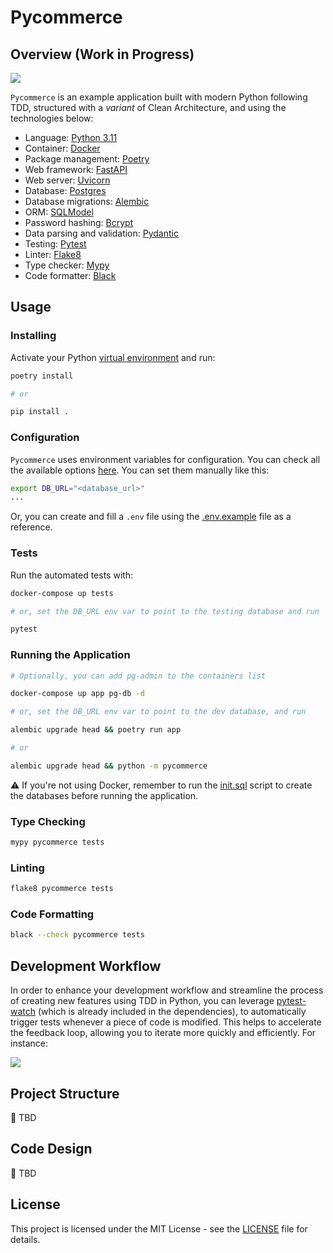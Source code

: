# Pycommerce

## Overview (Work in Progress)

<p align="left">
  <a href="https://skillicons.dev">
    <img src="https://skills.thijs.gg/icons?i=py,fastapi,postgres,docker&theme=dark" />
  </a>
</p>

`Pycommerce` is an example application built with modern Python following TDD, structured with a _variant_ of Clean Architecture, and using the technologies below:

- Language: [Python 3.11](https://www.python.org/)
- Container: [Docker](https://www.docker.com/)
- Package management: [Poetry](https://python-poetry.org/)
- Web framework: [FastAPI](https://fastapi.tiangolo.com/)
- Web server: [Uvicorn](http://www.uvicorn.org/)
- Database: [Postgres](https://www.postgresql.org/)
- Database migrations: [Alembic](https://alembic.sqlalchemy.org/en/latest/)
- ORM: [SQLModel](https://sqlmodel.tiangolo.com/)
- Password hashing: [Bcrypt](https://github.com/pyca/bcrypt/)
- Data parsing and validation: [Pydantic](https://pydantic-docs.helpmanual.io/)
- Testing: [Pytest](https://docs.pytest.org/en/latest/)
- Linter: [Flake8](https://flake8.pycqa.org/en/latest/)
- Type checker: [Mypy](https://mypy.readthedocs.io/en/stable/index.html)
- Code formatter: [Black](https://github.com/psf/black)

## Usage

### Installing

Activate your Python [virtual environment](https://docs.python.org/3/library/venv.html) and run:

```sh
poetry install

# or

pip install .
```

### Configuration

`Pycommerce` uses environment variables for configuration. You can check all the available options [here](pycommerce/config.py). You can set them manually like this:

```sh
export DB_URL="<database_url>"
...
```

Or, you can create and fill a `.env` file using the [.env.example](.env.example) file as a reference.

### Tests

Run the automated tests with:

```sh
docker-compose up tests

# or, set the DB_URL env var to point to the testing database and run

pytest
```

### Running the Application

```sh
# Optionally, you can add pg-admin to the containers list

docker-compose up app pg-db -d

# or, set the DB_URL env var to point to the dev database, and run

alembic upgrade head && poetry run app

# or

alembic upgrade head && python -m pycommerce
```

⚠️ If you're not using Docker, remember to run the [init.sql](scripts/pg/init.sql) script to create the databases before running the application.

### Type Checking

```sh
mypy pycommerce tests
```

### Linting

```sh
flake8 pycommerce tests
```

### Code Formatting

```sh
black --check pycommerce tests
```

## Development Workflow

In order to enhance your development workflow and streamline the process of creating new features using TDD in Python, you can leverage [pytest-watch](https://pypi.org/project/pytest-watch/) (which is already included in the dependencies), to automatically trigger tests whenever a piece of code is modified. This helps to accelerate the feedback loop, allowing you to iterate more quickly and efficiently. For instance:

![](docs/tdd_workflow.gif)

## Project Structure

🚧 TBD

## Code Design

🚧 TBD

## License

This project is licensed under the MIT License - see the [LICENSE](LICENSE) file for details.
